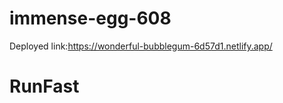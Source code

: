 # immense-egg-608

Deployed link:<a>https://wonderful-bubblegum-6d57d1.netlify.app/</a>

<h1>RunFast</h1>

